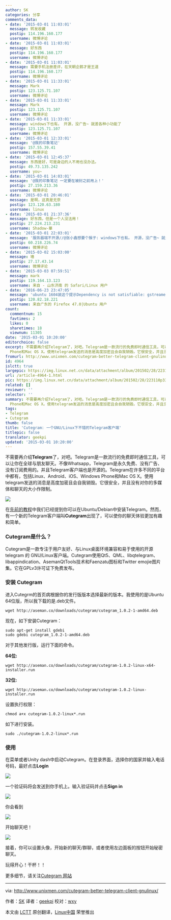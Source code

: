```yaml
---
author: SK
categories: 分享
comments_data:
- date: '2015-03-01 11:03:01'
  message: 转发收藏
  postip: 114.196.160.177
  username: 微博评论
- date: '2015-03-01 11:03:01'
  message: 好东西
  postip: 114.196.160.177
  username: 微博评论
- date: '2015-03-01 11:03:01'
  message: 需要手机注册差评，在天朝企鹅才是王道
  postip: 114.196.160.177
  username: 微博评论
- date: '2015-03-01 11:33:01'
  message: Mark
  postip: 123.125.71.107
  username: 微博评论
- date: '2015-03-01 11:33:01'
  message: Mark
  postip: 123.125.71.107
  username: 微博评论
- date: '2015-03-01 11:33:01'
  message: windows下也有。 开源，没广告~ 就差各种小功能了
  postip: 123.125.71.107
  username: 微博评论
- date: '2015-03-01 12:33:01'
  message: '@我的印象笔记'
  postip: 157.55.39.41
  username: 微博评论
- date: '2015-03-01 12:45:37'
  message: 东西是好，可是身边的人不用也没办法。
  postip: 49.73.135.242
  username: you~
- date: '2015-03-01 14:03:01'
  message: '@我的印象笔记 一定要在被封之前用上！'
  postip: 27.159.213.36
  username: 微博评论
- date: '2015-03-01 20:46:01'
  message: 是啊，这真是无奈
  postip: 123.120.63.180
  username: linux
- date: '2015-03-01 21:37:36'
  message: 好东西，但是一个人没法用！
  postip: 27.224.213.231
  username: Shadow-華
- date: '2015-03-01 22:03:01'
  message: '服务器端不开源//@张小鑫想要个猴子: windows下也有。 开源，没广告~ 就差各种小功能了'
  postip: 60.218.226.74
  username: 微博评论
- date: '2015-03-02 15:03:00'
  message: 墙
  postip: 27.17.43.14
  username: 微博评论
- date: '2015-03-03 07:59:51'
  message: mark
  postip: 119.164.13.123
  username: 来自 - 山东济南 的 Safari/Linux 用户
- date: '2016-06-23 23:47:05'
  message: 'ubuntu 1604装这个提示Dependency is not satisfiable: gstreamer0.10-plugins-bad,然后我找了很多地方都找不到这个包.'
  postip: 120.82.18.221
  username: 来自广东的 Firefox 47.0|Ubuntu 用户
count:
  commentnum: 15
  favtimes: 2
  likes: 0
  sharetimes: 18
  viewnum: 11305
date: '2015-03-01 10:20:00'
editorchoice: false
excerpt: 不需要再介绍Telegram了，对吧。Telegram是一款流行的免费即时通信工具，可以让你在全球与朋友聊天。不像Whatsapp，Telegram是永久免费、没有广告、没有订阅费用的。并且Telegram客户端也是开源的。Telegram在许多不同的平台中都有，包括Linux、Android、iOS、Windows
  Phone和Mac OS X。使用telegram发送的消息是高度加密且会自我销毁。它很安全，并且没有对你的多媒体和聊天的大小作限制。  在先前的教程中我们已经提到你可以在Ubuntu/Debian中安装Telegram。然而，有一个新的Telegram客户端叫Cutegram出现了，可以使你的聊天体验更加有
fromurl: http://www.unixmen.com/cutegram-better-telegram-client-gnulinux/
id: 4964
islctt: true
largepic: https://img.linux.net.cn/data/attachment/album/201502/28/223110p33osx268xyylu6c.jpg
url: /article-4964-1.html
pic: https://img.linux.net.cn/data/attachment/album/201502/28/223110p33osx268xyylu6c.jpg.thumb.jpg
related: []
reviewer: ''
selector: ''
summary: 不需要再介绍Telegram了，对吧。Telegram是一款流行的免费即时通信工具，可以让你在全球与朋友聊天。不像Whatsapp，Telegram是永久免费、没有广告、没有订阅费用的。并且Telegram客户端也是开源的。Telegram在许多不同的平台中都有，包括Linux、Android、iOS、Windows
  Phone和Mac OS X。使用telegram发送的消息是高度加密且会自我销毁。它很安全，并且没有对你的多媒体和聊天的大小作限制。  在先前的教程中我们已经提到你可以在Ubuntu/Debian中安装Telegram。然而，有一个新的Telegram客户端叫Cutegram出现了，可以使你的聊天体验更加有
tags:
- Telegram
- Cutegram
thumb: false
title: 'Cutegram: 一个GNU/Linux下不错的Telegram客户端'
titlepic: false
translator: geekpi
updated: '2015-03-01 10:20:00'
---
```


不需要再介绍**Telegram**了，对吧。Telegram是一款流行的免费即时通信工具，可以让你在全球与朋友聊天。不像Whatsapp，Telegram是永久免费、没有广告、没有订阅费用的。并且Telegram客户端也是开源的。Telegram在许多不同的平台中都有，包括Linux、Android、iOS、Windows Phone和Mac OS X。使用telegram发送的消息是高度加密且会自我销毁。它很安全，并且没有对你的多媒体和聊天的大小作限制。


![](/data/attachment/album/201502/28/223110p33osx268xyylu6c.jpg)


在[先前的教程](http://www.unixmen.com/install-telegram-desktop-via-ppa/)中我们已经提到你可以在Ubuntu/Debian中安装Telegram。然而，有一个新的Telegram客户端叫**Cutegram**出现了，可以使你的聊天体验更加有趣和简单。


### Cutegram是什么？


Cutegram是一款专注于用户友好、与Linux桌面环境兼容和易于使用的开源 telegram 的 GNU/Linux客户端。Cutegram使用Qt5、QML、libqtelegram、libappindication、AsemanQtTools技术和Faenzatu图标和Twitter emojie图片集。它在GPLv3许可证下免费发布。


### 安装 Cutegram


进入Cutegrm的首页病根据你的发行版版本选择最新的版本。我使用的是Ubuntu 64位版，所以我下载的是.deb文件。



```
wget http://aseman.co/downloads/cutegram/cutegram_1.0.2-1-amd64.deb

```

现在，如下安装Cutegram：



```
sudo apt-get install gdebi
sudo gdebi cutegram_1.0.2-1-amd64.deb

```

对于其他发行版，运行下面的命令。


**64位:**



```
wget http://aseman.co/downloads/cutegram/cutegram-1.0.2-linux-x64-installer.run

```

**32位:**



```
wget http://aseman.co/downloads/cutegram/cutegram-1.0.2-linux-installer.run

```

设置执行权限：



```
chmod a+x cutegram-1.0.2-linux*.run

```

如下进行安装。



```
sudo ./cutegram-1.0.2-linux*.run

```

### 使用


在菜单或者Unity dash中启动Cutegram。在登录界面，选择你的国家并输入电话号码，最好点击**Login**


![](/data/attachment/album/201502/28/223113pvny2d0vz5u4pp2l.png)


一个验证码将会发送到你手机上。输入验证码并点击**Sign in**


![](/data/attachment/album/201502/28/223114so6pvcom3gvl163o.png)


你会看到


![](/data/attachment/album/201502/28/223119f093p00ojszng4zy.png)


开始聊天吧！


![](/data/attachment/album/201502/28/223124ommwmchmd9jfeddr.png)


接着，你可以设置头像，开始新的聊天/群聊，或者使用左边面板的按钮开始秘密聊天。


玩得开心！干杯！！


更多细节，请关注[Cutegram 网站](http://aseman.co/en/products/cutegram/)




---


via: <http://www.unixmen.com/cutegram-better-telegram-client-gnulinux/>


作者：[SK](http://www.unixmen.com/author/sk/) 译者：[geekpi](https://github.com/geekpi) 校对：[wxy](https://github.com/wxy)


本文由 [LCTT](https://github.com/LCTT/TranslateProject) 原创翻译，[Linux中国](http://linux.cn/) 荣誉推出